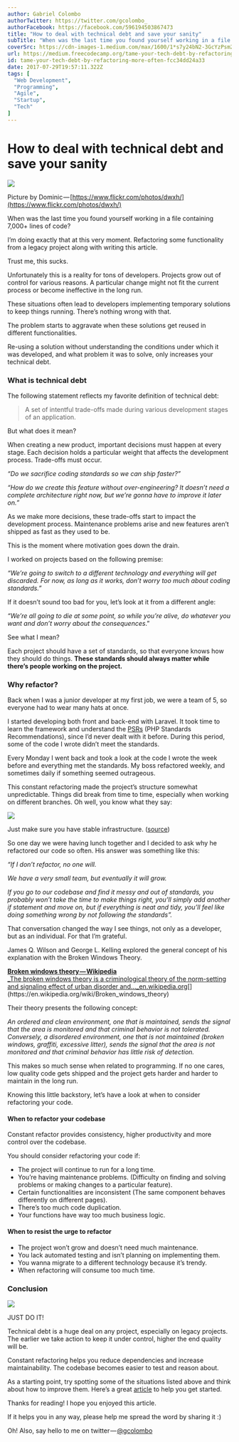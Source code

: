 ```yaml
---
author: Gabriel Colombo
authorTwitter: https://twitter.com/gcolombo_
authorFacebook: https://facebook.com/596194503867473
title: "How to deal with technical debt and save your sanity"
subTitle: "When was the last time you found yourself working in a file containing 7,000+ lines of code?..."
coverSrc: https://cdn-images-1.medium.com/max/1600/1*s7y24bN2-3GcYzPsm2kgtQ.jpeg
url: https://medium.freecodecamp.org/tame-your-tech-debt-by-refactoring-more-often-fcc34dd24a33
id: tame-your-tech-debt-by-refactoring-more-often-fcc34dd24a33
date: 2017-07-29T19:57:11.322Z
tags: [
  "Web Development",
  "Programming",
  "Agile",
  "Startup",
  "Tech"
]
---
```

# How to deal with technical debt and save your sanity



![](https://cdn-images-1.medium.com/max/1600/1*s7y24bN2-3GcYzPsm2kgtQ.jpeg)

Picture by Dominic — [https://www.flickr.com/photos/dwxh/](https://www.flickr.com/photos/dwxh/)



When was the last time you found yourself working in a file containing 7,000+ lines of code?

I’m doing exactly that at this very moment. Refactoring some functionality from a legacy project along with writing this article.

Trust me, this sucks.

Unfortunately this is a reality for tons of developers. Projects grow out of control for various reasons. A particular change might not fit the current process or become ineffective in the long run.

These situations often lead to developers implementing temporary solutions to keep things running. There’s nothing wrong with that.

The problem starts to aggravate when these solutions get reused in different functionalities.

Re-using a solution without understanding the conditions under which it was developed, and what problem it was to solve, only increases your technical debt.

### What is technical debt

The following statement reflects my favorite definition of technical debt:

> A set of intentful trade-offs made during various development stages of an application.

But what does it mean?

When creating a new product, important decisions must happen at every stage. Each decision holds a particular weight that affects the development process. Trade-offs must occur.

_“Do we sacrifice coding standards so we can ship faster?”_

_“How do we create this feature without over-engineering? It doesn’t need a complete architecture right now, but we’re gonna have to improve it later on.”_

As we make more decisions, these trade-offs start to impact the development process. Maintenance problems arise and new features aren’t shipped as fast as they used to be.

This is the moment where motivation goes down the drain.

I worked on projects based on the following premise:

_“We’re going to switch to a different technology and everything will get discarded. For now, as long as it works, don’t worry too much about coding standards.”_

If it doesn’t sound too bad for you, let’s look at it from a different angle:

_“We’re all going to die at some point, so while you’re alive, do whatever you want and don’t worry about the consequences_.”

See what I mean?

Each project should have a set of standards, so that everyone knows how they should do things. **These standards should always matter while there’s people working on the project.**

### Why refactor?

Back when I was a junior developer at my first job, we were a team of 5, so everyone had to wear many hats at once.

I started developing both front and back-end with Laravel. It took time to learn the framework and understand the [PSRs](http://www.php-fig.org/psr/) (PHP Standards Recommendations), since I’d never dealt with it before. During this period, some of the code I wrote didn’t meet the standards.

Every Monday I went back and took a look at the code I wrote the week before and everything met the standards. My boss refactored weekly, and sometimes daily if something seemed outrageous.

This constant refactoring made the project’s structure somewhat unpredictable. Things did break from time to time, especially when working on different branches. Oh well, you know what they say:



![](https://cdn-images-1.medium.com/max/1600/1*1Wr_qMieyYWEYedXXilyKg.jpeg)

Just make sure you have stable infrastructure. ([source](http://mashable.com/2014/04/30/facebooks-new-mantra-move-fast-with-stability/))



So one day we were having lunch together and I decided to ask why he refactored our code so often. His answer was something like this:

_“If I don’t refactor, no one will._

_We have a very small team, but eventually it will grow._

_If you go to our codebase and find it messy and out of standards, you probably won’t take the time to make things right, you’ll simply add another if statement and move on, but if everything is neat and tidy, you’ll feel like doing something wrong by not following the standards”._

That conversation changed the way I see things, not only as a developer, but as an individual. For that I’m grateful.

James Q. Wilson and George L. Kelling explored the general concept of his explanation with the Broken Windows Theory.

[**Broken windows theory — Wikipedia**  
_The broken windows theory is a criminological theory of the norm-setting and signaling effect of urban disorder and…_en.wikipedia.org](https://en.wikipedia.org/wiki/Broken_windows_theory "https://en.wikipedia.org/wiki/Broken_windows_theory")[](https://en.wikipedia.org/wiki/Broken_windows_theory)

Their theory presents the following concept:

_An ordered and clean environment, one that is maintained, sends the signal that the area is monitored and that criminal behavior is not tolerated. Conversely, a disordered environment, one that is not maintained (broken windows, graffiti, excessive litter), sends the signal that the area is not monitored and that criminal behavior has little risk of detection._

This makes so much sense when related to programming. If no one cares, low quality code gets shipped and the project gets harder and harder to maintain in the long run.

Knowing this little backstory, let’s have a look at when to consider refactoring your code.

#### When to refactor your codebase

Constant refactor provides consistency, higher productivity and more control over the codebase.

You should consider refactoring your code if:

*   The project will continue to run for a long time.
*   You’re having maintenance problems. (Difficulty on finding and solving problems or making changes to a particular feature).
*   Certain functionalities are inconsistent (The same component behaves differently on different pages).
*   There’s too much code duplication.
*   Your functions have way too much business logic.

#### When to resist the urge to refactor

*   The project won’t grow and doesn’t need much maintenance.
*   You lack automated testing and isn’t planning on implementing them.
*   You wanna migrate to a different technology because it’s trendy.
*   When refactoring will consume too much time.

### Conclusion



![](https://cdn-images-1.medium.com/max/1600/1*2rK6gBMkTSyTEYZ6YHRrlQ.jpeg)

JUST DO IT!



Technical debt is a huge deal on any project, especially on legacy projects. The earlier we take action to keep it under control, higher the end quality will be.

Constant refactoring helps you reduce dependencies and increase maintainability. The codebase becomes easier to test and reason about.

As a starting point, try spotting some of the situations listed above and think about how to improve them. Here’s a great [article](https://medium.com/web-engineering-vox/how-to-write-solid-code-that-doesnt-suck-2a3416623d48) to help you get started.

Thanks for reading! I hope you enjoyed this article.

If it helps you in any way, please help me spread the word by sharing it :)

Oh! Also, say hello to me on twitter — [@gcolombo](https://twitter.com/gcolombo_)








